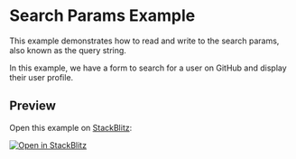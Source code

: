 # Search Params Example

This example demonstrates how to read and write to the search params, also known as the query string.

In this example, we have a form to search for a user on GitHub and display their user profile.

## Preview

Open this example on [StackBlitz](https://stackblitz.com):

[![Open in StackBlitz](https://developer.stackblitz.com/img/open_in_stackblitz.svg)](https://stackblitz.com/github/remix-run/react-router/tree/6.0.0-beta.6/examples/search-params-params?file=src/App.tsx)
